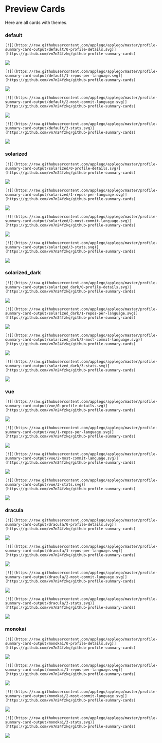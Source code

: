 
# Preview Cards

Here are all cards with themes.


### default


```
[![](https://raw.githubusercontent.com/applego/applego/master/profile-summary-card-output/default/0-profile-details.svg)](https://github.com/vn7n24fzkq/github-profile-summary-cards)
```
![](https://raw.githubusercontent.com/applego/applego/master/profile-summary-card-output/default/0-profile-details.svg)


```
[![](https://raw.githubusercontent.com/applego/applego/master/profile-summary-card-output/default/1-repos-per-language.svg)](https://github.com/vn7n24fzkq/github-profile-summary-cards)
```
![](https://raw.githubusercontent.com/applego/applego/master/profile-summary-card-output/default/1-repos-per-language.svg)


```
[![](https://raw.githubusercontent.com/applego/applego/master/profile-summary-card-output/default/2-most-commit-language.svg)](https://github.com/vn7n24fzkq/github-profile-summary-cards)
```
![](https://raw.githubusercontent.com/applego/applego/master/profile-summary-card-output/default/2-most-commit-language.svg)


```
[![](https://raw.githubusercontent.com/applego/applego/master/profile-summary-card-output/default/3-stats.svg)](https://github.com/vn7n24fzkq/github-profile-summary-cards)
```
![](https://raw.githubusercontent.com/applego/applego/master/profile-summary-card-output/default/3-stats.svg)


### solarized


```
[![](https://raw.githubusercontent.com/applego/applego/master/profile-summary-card-output/solarized/0-profile-details.svg)](https://github.com/vn7n24fzkq/github-profile-summary-cards)
```
![](https://raw.githubusercontent.com/applego/applego/master/profile-summary-card-output/solarized/0-profile-details.svg)


```
[![](https://raw.githubusercontent.com/applego/applego/master/profile-summary-card-output/solarized/1-repos-per-language.svg)](https://github.com/vn7n24fzkq/github-profile-summary-cards)
```
![](https://raw.githubusercontent.com/applego/applego/master/profile-summary-card-output/solarized/1-repos-per-language.svg)


```
[![](https://raw.githubusercontent.com/applego/applego/master/profile-summary-card-output/solarized/2-most-commit-language.svg)](https://github.com/vn7n24fzkq/github-profile-summary-cards)
```
![](https://raw.githubusercontent.com/applego/applego/master/profile-summary-card-output/solarized/2-most-commit-language.svg)


```
[![](https://raw.githubusercontent.com/applego/applego/master/profile-summary-card-output/solarized/3-stats.svg)](https://github.com/vn7n24fzkq/github-profile-summary-cards)
```
![](https://raw.githubusercontent.com/applego/applego/master/profile-summary-card-output/solarized/3-stats.svg)


### solarized_dark


```
[![](https://raw.githubusercontent.com/applego/applego/master/profile-summary-card-output/solarized_dark/0-profile-details.svg)](https://github.com/vn7n24fzkq/github-profile-summary-cards)
```
![](https://raw.githubusercontent.com/applego/applego/master/profile-summary-card-output/solarized_dark/0-profile-details.svg)


```
[![](https://raw.githubusercontent.com/applego/applego/master/profile-summary-card-output/solarized_dark/1-repos-per-language.svg)](https://github.com/vn7n24fzkq/github-profile-summary-cards)
```
![](https://raw.githubusercontent.com/applego/applego/master/profile-summary-card-output/solarized_dark/1-repos-per-language.svg)


```
[![](https://raw.githubusercontent.com/applego/applego/master/profile-summary-card-output/solarized_dark/2-most-commit-language.svg)](https://github.com/vn7n24fzkq/github-profile-summary-cards)
```
![](https://raw.githubusercontent.com/applego/applego/master/profile-summary-card-output/solarized_dark/2-most-commit-language.svg)


```
[![](https://raw.githubusercontent.com/applego/applego/master/profile-summary-card-output/solarized_dark/3-stats.svg)](https://github.com/vn7n24fzkq/github-profile-summary-cards)
```
![](https://raw.githubusercontent.com/applego/applego/master/profile-summary-card-output/solarized_dark/3-stats.svg)


### vue


```
[![](https://raw.githubusercontent.com/applego/applego/master/profile-summary-card-output/vue/0-profile-details.svg)](https://github.com/vn7n24fzkq/github-profile-summary-cards)
```
![](https://raw.githubusercontent.com/applego/applego/master/profile-summary-card-output/vue/0-profile-details.svg)


```
[![](https://raw.githubusercontent.com/applego/applego/master/profile-summary-card-output/vue/1-repos-per-language.svg)](https://github.com/vn7n24fzkq/github-profile-summary-cards)
```
![](https://raw.githubusercontent.com/applego/applego/master/profile-summary-card-output/vue/1-repos-per-language.svg)


```
[![](https://raw.githubusercontent.com/applego/applego/master/profile-summary-card-output/vue/2-most-commit-language.svg)](https://github.com/vn7n24fzkq/github-profile-summary-cards)
```
![](https://raw.githubusercontent.com/applego/applego/master/profile-summary-card-output/vue/2-most-commit-language.svg)


```
[![](https://raw.githubusercontent.com/applego/applego/master/profile-summary-card-output/vue/3-stats.svg)](https://github.com/vn7n24fzkq/github-profile-summary-cards)
```
![](https://raw.githubusercontent.com/applego/applego/master/profile-summary-card-output/vue/3-stats.svg)


### dracula


```
[![](https://raw.githubusercontent.com/applego/applego/master/profile-summary-card-output/dracula/0-profile-details.svg)](https://github.com/vn7n24fzkq/github-profile-summary-cards)
```
![](https://raw.githubusercontent.com/applego/applego/master/profile-summary-card-output/dracula/0-profile-details.svg)


```
[![](https://raw.githubusercontent.com/applego/applego/master/profile-summary-card-output/dracula/1-repos-per-language.svg)](https://github.com/vn7n24fzkq/github-profile-summary-cards)
```
![](https://raw.githubusercontent.com/applego/applego/master/profile-summary-card-output/dracula/1-repos-per-language.svg)


```
[![](https://raw.githubusercontent.com/applego/applego/master/profile-summary-card-output/dracula/2-most-commit-language.svg)](https://github.com/vn7n24fzkq/github-profile-summary-cards)
```
![](https://raw.githubusercontent.com/applego/applego/master/profile-summary-card-output/dracula/2-most-commit-language.svg)


```
[![](https://raw.githubusercontent.com/applego/applego/master/profile-summary-card-output/dracula/3-stats.svg)](https://github.com/vn7n24fzkq/github-profile-summary-cards)
```
![](https://raw.githubusercontent.com/applego/applego/master/profile-summary-card-output/dracula/3-stats.svg)


### monokai


```
[![](https://raw.githubusercontent.com/applego/applego/master/profile-summary-card-output/monokai/0-profile-details.svg)](https://github.com/vn7n24fzkq/github-profile-summary-cards)
```
![](https://raw.githubusercontent.com/applego/applego/master/profile-summary-card-output/monokai/0-profile-details.svg)


```
[![](https://raw.githubusercontent.com/applego/applego/master/profile-summary-card-output/monokai/1-repos-per-language.svg)](https://github.com/vn7n24fzkq/github-profile-summary-cards)
```
![](https://raw.githubusercontent.com/applego/applego/master/profile-summary-card-output/monokai/1-repos-per-language.svg)


```
[![](https://raw.githubusercontent.com/applego/applego/master/profile-summary-card-output/monokai/2-most-commit-language.svg)](https://github.com/vn7n24fzkq/github-profile-summary-cards)
```
![](https://raw.githubusercontent.com/applego/applego/master/profile-summary-card-output/monokai/2-most-commit-language.svg)


```
[![](https://raw.githubusercontent.com/applego/applego/master/profile-summary-card-output/monokai/3-stats.svg)](https://github.com/vn7n24fzkq/github-profile-summary-cards)
```
![](https://raw.githubusercontent.com/applego/applego/master/profile-summary-card-output/monokai/3-stats.svg)


